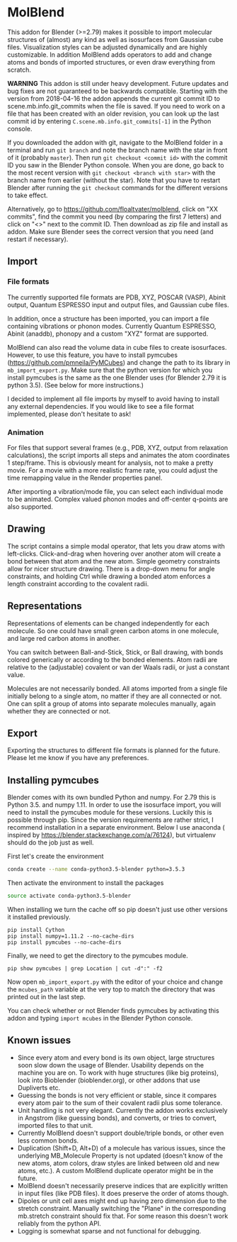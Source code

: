 # MolBlend

This addon for Blender (>=2.79) makes it possible to import molecular 
structures of (almost) any kind as well as isosurfaces from Gaussian cube 
files.
Visualization styles can be adjusted dynamically and are highly customizable.
In addition MolBlend adds operators to add and change atoms and bonds of 
imported structures, or even draw everything from scratch.

**WARNING** This addon is still under heavy development. Future updates and 
bug fixes are not guaranteed to be backwards compatible.
Starting with the version from 2018-04-16 the addon appends the current git 
commit ID to scene.mb.info.git_commits when the file is saved.
If you need to work on a file that has been created with an older revision, 
you can look up the last commit id by entering 
`C.scene.mb.info.git_commits[-1]` in the Python console.

If you downloaded the
addon with git, navigate to the MolBlend folder in a terminal and run 
`git branch` and note the branch name with the star in front of it (probably
`master`). Then run `git checkout <commit id>` with the commit ID you saw in
the Blender Python console. When you are done, go back to the most recent 
version with `git checkout <branch with star>` with the branch name from
earlier (without the star). Note that you have to restart Blender after
running the `git checkout` commands for the different versions to take effect.

Alternatively, go to https://github.com/floaltvater/molblend, click on 
"XX commits", find the commit you need (by comparing the first 7 letters)
and click on "<>" next to the commit ID. Then download as zip file and install
as addon. Make sure Blender sees the correct version that you need (and restart
if necessary).

## Import
### File formats

The currently supported file formats are PDB, XYZ, POSCAR (VASP), Abinit
output, Quantum ESPRESSO input and output files, and Gaussian cube files.

In addition, once a structure has been imported, you can import a file
containing vibrations or phonon modes. Currently Quantum ESPRESSO, Abinit
(anaddb), phonopy and a custom "XYZ" format are supported.

MolBlend can also read the volume data in cube files to create isosurfaces.
However, to use this feature, you have to install pymcubes 
(https://github.com/pmneila/PyMCubes)
and change the path to its library in `mb_import_export.py`. Make sure that 
the python version for which you install pymcubes is the same as the one
Blender uses (for Blender 2.79 it is python 3.5). (See below for more
instructions.)

I decided to implement all file imports by myself to avoid having to install
any external dependencies.
If you would like to see a file format implemented, please don't hesitate to
ask!

### Animation

For files that support several frames (e.g., PDB, XYZ, output from relaxation
calculations), the script imports all steps and animates the atom coordinates
1 step/frame.
This is obviously meant for analysis, not to make a pretty movie. For a movie
with a more realistic frame rate, you could adjust the time remapping value in
the Render properties panel.

After importing a vibration/mode file, you can select each individual mode to
be animated. Complex valued phonon modes and off-center q-points are also 
supported.

## Drawing

The script contains a simple modal operator, that lets you draw atoms with
left-clicks. Click-and-drag when hovering over another atom will create a bond
between that atom and the new atom. 
Simple geometry constraints allow for nicer structure drawing. There is a 
drop-down menu for angle constraints, and holding Ctrl while drawing a bonded
atom enforces a length constraint according to the covalent radii.

## Representations

Representations of elements can be changed independently for each molecule. 
So one could have small green carbon atoms in one molecule, and large red 
carbon atoms in another.

You can switch between Ball-and-Stick, Stick, or Ball drawing, with
bonds colored generically or according to the bonded elements. Atom radii are
relative to the (adjustable) covalent or van der Waals radii, or just a 
constant value.

Molecules are not necessarily bonded. All atoms imported from a single file
initially belong to a single atom, no matter if they are all connected or not.
One can split a group of atoms into separate molecules manually, again whether
they are connected or not.

## Export

Exporting the structures to different file formats is planned for the future.
Please let me know if you have any preferences.

## Installing pymcubes

Blender comes with its own bundled Python and numpy. For 2.79 this is 
Python 3.5. and numpy 1.11. In order to use the isosurface import, you will
need to install the pymcubes module for these versions. Luckily this is 
possible through pip. Since the version requirements are rather strict, I 
recommend installation in a separate environment. Below I use anaconda (
inspired by https://blender.stackexchange.com/a/76124), but 
virtualenv should do the job just as well.

First let's create the environment
```bash
conda create --name conda-python3.5-blender python=3.5.3
```
Then activate the environment to install the packages
```bash
source activate conda-python3.5-blender
```
When installing we turn the cache off so pip doesn't just use other
versions it installed previously.
```
pip install Cython
pip install numpy=1.11.2 --no-cache-dirs
pip install pymcubes --no-cache-dirs
```
Finally, we need to get the directory to the pymcubes module.
```
pip show pymcubes | grep Location | cut -d":" -f2
```
Now open `mb_import_export.py` with the editor of your choice and change the
`mcubes_path` variable at the very top to match the directory that was printed
out in the last step.

You can check whether or not Blender finds pymcubes by activating this addon
and typing `import mcubes` in the Blender Python console.

## Known issues

- Since every atom and every bond is its own object, large structures soon
  slow down the usage of Blender. Usability depends on the machine you are on.
  To work with huge structures (like big proteins), look into Bioblender 
  (bioblender.org), or other addons that use Dupliverts etc.
- Guessing the bonds is not very efficient or stable, since it compares every
  atom pair to the sum of their covalent radii plus some tolerance.
- Unit handling is not very elegant. Currently the addon works exclusively in
  Angstrom (like guessing bonds), and converts, or tries to convert, imported
  files to that unit.
- Currently MolBlend doesn't support double/triple bonds, or other even less
  common bonds.
- Duplication (Shift+D, Alt+D) of a molecule has various issues, since the 
  underlying MB_Molecule Property is not updated (doesn't know of the new
  atoms, atom colors, draw styles are linked between old and new atoms, etc.).
  A custom MolBlend duplicate operator might be in the future.
- MolBlend doesn't necessarily preserve indices that are explicitly written 
  in input files (like PDB files). It does preserve the order of atoms though.
- Dipoles or unit cell axes might end up having zero dimension due to the
  stretch constraint. Manually switching the "Plane" in the corresponding 
  mb.stretch constraint should fix that. For some reason this doesn't work
  reliably from the python API.
- Logging is somewhat sparse and not functional for debugging.

